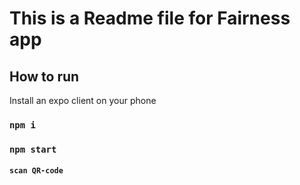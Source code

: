 # This is a Readme file for Fairness app

## How to run

Install an expo client on your phone

### `npm i`
### `npm start`

#### `scan QR-code`

